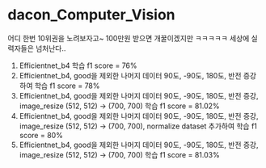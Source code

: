 # dacon_Computer_Vision

어디 한번 10위권을 노려보자고~ 100만원 받으면 개꿀이겠지만 ㅋㅋㅋㅋㅋ 세상에 실력자들은 넘처난다..



1. Efficientnet_b4 학습 f1 score = 76%
2. Efficientnet_b4, good을 제외한 나머지 데이터 90도, -90도, 180도, 반전 증강하여 학습 f1 score = 78%
3. Efficientnet_b4, good을 제외한 나머지 데이터 90도, -90도, 180도, 반전 증강, image_resize (512, 512) -> (700, 700) 학습 f1 score = 81.02%
4. Efficientnet_b4, good을 제외한 나머지 데이터 90도, -90도, 180도, 반전 증강, image_resize (512, 512) -> (700, 700), normalize dataset 추가하여 학습 f1 score = 80%
5. Efficientnet_b4, good을 제외한 나머지 데이터 90도, -90도, 180도, 반전 증강, image_resize (512, 512) -> (700, 700) 학습 f1 score = 81.03%
